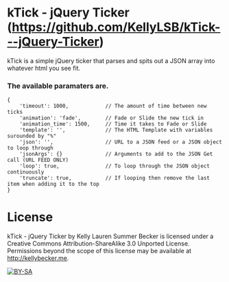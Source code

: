 kTick - jQuery Ticker (https://github.com/KellyLSB/kTick---jQuery-Ticker)
=========================================================================

kTick is a simple jQuery ticker that parses and spits out a JSON array into whatever html you see fit.

### The available paramaters are.

	{
		'timeout': 1000,			// The amount of time between new ticks
		'animation': 'fade',		// Fade or Slide the new tick in
		'animation_time': 1500,		// Time it takes to Fade or Slide
		'template': '',				// The HTML Template with variables surounded by "%"
		'json': '',					// URL to a JSON feed or a JSON object to loop through
		'jsonArgs': {}				// Arguments to add to the JSON Get call (URL FEED ONLY)
		'loop': true,				// To loop through the JSON object continuously
		'truncate': true,			// If looping then remove the last item when adding it to the top
	}

License
=======
kTick - jQuery Ticker by Kelly Lauren Summer Becker is licensed under a Creative Commons Attribution-ShareAlike 3.0 Unported License.
Permissions beyond the scope of this license may be available at http://kellybecker.me.

[<img src="http://i.creativecommons.org/l/by-sa/3.0/88x31.png" alt="BY-SA" title="BY-SA">](http://creativecommons.org/licenses/by-sa/3.0/)